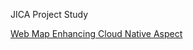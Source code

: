 JICA Project Study

<a href="https://hiro-maruyama.github.io/jpro/su-bangkok/index-menu.html">Web Map Enhancing Cloud Native Aspect</a>
